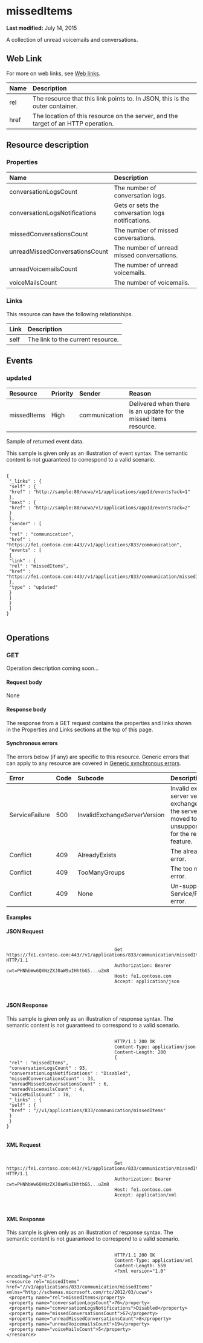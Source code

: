
# missedItems

 **Last modified:** July 14, 2015


A collection of unread voicemails and conversations. 


## Web Link
<a name="sectionSection0"> </a>

For more on web links, see [Web links](WebLinks.md).



|**Name**|**Description**|
|:-----|:-----|
|rel|The resource that this link points to. In JSON, this is the outer container.|
|href|The location of this resource on the server, and the target of an HTTP operation.|

## Resource description
<a name="sectionSection1"> </a>




### Properties





|**Name**|**Description**|
|:-----|:-----|
|conversationLogsCount|The number of conversation logs.|
|conversationLogsNotifications|Gets or sets the conversation logs notifications.|
|missedConversationsCount|The number of missed conversations.|
|unreadMissedConversationsCount|The number of unread missed conversations.|
|unreadVoicemailsCount|The number of unread voicemails.|
|voiceMailsCount|The number of voicemails.|

### Links

This resource can have the following relationships.



|**Link**|**Description**|
|:-----|:-----|
|self|The link to the current resource.|

## Events
<a name="sectionSection2"> </a>




### updated





|**Resource**|**Priority**|**Sender**|**Reason**|
|:-----|:-----|:-----|:-----|
|missedItems|High|communication|Delivered when there is an update for the missed items resource.|
Sample of returned event data.

This sample is given only as an illustration of event syntax. The semantic content is not guaranteed to correspond to a valid scenario.




```

{
 "_links" : {
 "self" : {
 "href" : "http://sample:80/ucwa/v1/applications/appId/events?ack=1"
 },
 "next" : {
 "href" : "http://sample:80/ucwa/v1/applications/appId/events?ack=2"
 }
 },
 "sender" : [
 {
 "rel" : "communication",
 "href" : "https://fe1.contoso.com:443//v1/applications/833/communication",
 "events" : [
 {
 "link" : {
 "rel" : "missedItems",
 "href" : "https://fe1.contoso.com:443//v1/applications/833/communication/missedItems"
 },
 "type" : "updated"
 }
 ]
 }
 ]
}
					
```


## Operations
<a name="sectionSection3"> </a>




### GET

Operation description coming soon...


#### Request body

None


#### Response body

The response from a GET request contains the properties and links shown in the Properties and Links sections at the top of this page.


#### Synchronous errors

The errors below (if any) are specific to this resource. Generic errors that can apply to any resource are covered in [Generic synchronous errors](GenericSynchronousErrors.md).



|**Error**|**Code**|**Subcode**|**Description**|
|:-----|:-----|:-----|:-----|
|ServiceFailure|500|InvalidExchangeServerVersion|Invalid exchange server version.The exchange mailbox of the server might have moved to an unsupported version for the required feature.|
|Conflict|409|AlreadyExists|The already exists error.|
|Conflict|409|TooManyGroups|The too many groups error.|
|Conflict|409|None|Un-supported Service/Resource/API error.|

#### Examples




#### JSON Request


```

										Get https://fe1.contoso.com:443//v1/applications/833/communication/missedItems HTTP/1.1
										Authorization: Bearer cwt=PHNhbWw6QXNzZXJ0aW9uIHhtbG5...uZm8
										Host: fe1.contoso.com
										Accept: application/json
										
									
```


#### JSON Response

This sample is given only as an illustration of response syntax. The semantic content is not guaranteed to correspond to a valid scenario.


```

										HTTP/1.1 200 OK
										Content-Type: application/json
										Content-Length: 280
										{
 "rel" : "missedItems",
 "conversationLogsCount" : 93,
 "conversationLogsNotifications" : "Disabled",
 "missedConversationsCount" : 33,
 "unreadMissedConversationsCount" : 6,
 "unreadVoicemailsCount" : 4,
 "voiceMailsCount" : 78,
 "_links" : {
 "self" : {
 "href" : "//v1/applications/833/communication/missedItems"
 }
 }
}
									
```


#### XML Request


```

										Get https://fe1.contoso.com:443//v1/applications/833/communication/missedItems HTTP/1.1
										Authorization: Bearer cwt=PHNhbWw6QXNzZXJ0aW9uIHhtbG5...uZm8
										Host: fe1.contoso.com
										Accept: application/xml
										
									
```


#### XML Response

This sample is given only as an illustration of response syntax. The semantic content is not guaranteed to correspond to a valid scenario.


```

										HTTP/1.1 200 OK
										Content-Type: application/xml
										Content-Length: 559
										<?xml version="1.0" encoding="utf-8"?>
<resource rel="missedItems" href="//v1/applications/833/communication/missedItems" xmlns="http://schemas.microsoft.com/rtc/2012/03/ucwa">
 <property name="rel">missedItems</property>
 <property name="conversationLogsCount">76</property>
 <property name="conversationLogsNotifications">Disabled</property>
 <property name="missedConversationsCount">67</property>
 <property name="unreadMissedConversationsCount">8</property>
 <property name="unreadVoicemailsCount">19</property>
 <property name="voiceMailsCount">5</property>
</resource>
									
```

